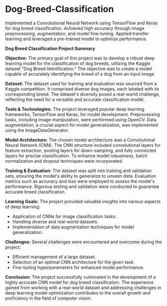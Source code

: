 # Dog-Breed-Classification
Implemented a Convolutional Neural Network using TensorFlow and Keras for dog breed classification. Achieved high accuracy through image preprocessing, augmentation, and model fine-tuning. Applied transfer learning and leveraged a pre-trained model to optimize performance.



**Dog Breed Classification Project Summary**

**Objective:**
The primary goal of this project was to develop a robust deep learning model for the classification of dog breeds, utilizing the Kaggle dataset "Dog Breed Identification." The objective was to create a model capable of accurately identifying the breed of a dog from an input image.

**Dataset:**
The dataset used for training and evaluation was sourced from a Kaggle competition. It comprised diverse dog images, each labeled with its corresponding breed. The dataset's diversity posed a real-world challenge, reflecting the need for a versatile and accurate classification model.

**Tools & Technologies:**
The project leveraged popular deep learning frameworks, TensorFlow and Keras, for model development. Preprocessing tasks, including image manipulation, were performed using OpenCV. Data augmentation, a crucial aspect for model generalization, was implemented using the ImageDataGenerator.

**Model Architecture:**
The chosen model architecture was a Convolutional Neural Network (CNN). The CNN structure included convolutional layers for feature extraction, pooling layers for down-sampling, and fully connected layers for precise classification. To enhance model robustness, batch normalization and dropout techniques were incorporated.

**Training & Evaluation:**
The dataset was split into training and validation sets, ensuring the model's ability to generalize to unseen data. Evaluation metrics such as accuracy and loss were employed to assess the model's performance. Rigorous testing and validation were conducted to guarantee accurate breed classification.

**Learning Goals:**
The project provided valuable insights into various aspects of deep learning:
- Application of CNNs for image classification tasks.
- Handling diverse and real-world datasets.
- Implementation of data augmentation techniques for model generalization.

**Challenges:**
Several challenges were encountered and overcome during the project:
- Efficient management of a large dataset.
- Selection of an optimal CNN architecture for the given task.
- Fine-tuning hyperparameters for enhanced model performance.

**Conclusion:**
The project successfully culminated in the development of a highly accurate CNN model for dog breed classification. The experience gained from working with a real-world dataset and addressing challenges in deep learning model optimization contributes to the overall growth and proficiency in the field of computer vision.
